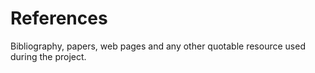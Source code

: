 # References

Bibliography, papers, web pages and any other quotable resource used during the project.
